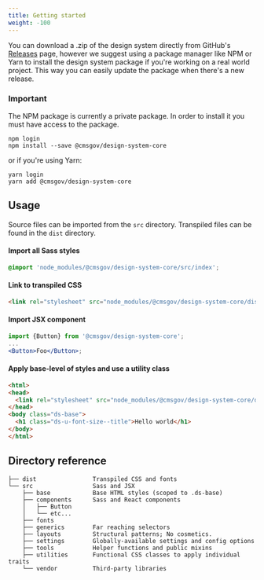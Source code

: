 ```yaml
---
title: Getting started
weight: -100
---
```


You can download a .zip of the design system directly from GitHub's [Releases](CMSgov/design-system/releases) page, however we suggest using a package manager like NPM or Yarn to install the design system package if you're working on a real world project. This way you can easily update the package when there's a new release.

<div class="ds-c-alert ds-c-alert--warn ds-u-margin-bottom--2">
  <div class="ds-c-alert__body">
    <h3 class="ds-c-alert__heading">Important</h3>
    <p class="ds-c-alert__text">The NPM package is currently a private package. In order to install it you must have access to the package.</p>
  </div>
</div>

```
npm login
npm install --save @cmsgov/design-system-core
```

or if you're using Yarn:

```
yarn login
yarn add @cmsgov/design-system-core
```

## Usage

Source files can be imported from the `src` directory. Transpiled files can be found in the `dist` directory.

#### Import all Sass styles

```scss
@import 'node_modules/@cmsgov/design-system-core/src/index';
```

#### Link to transpiled CSS

```html
<link rel="stylesheet" src="node_modules/@cmsgov/design-system-core/dist/index.css" />
```

#### Import JSX component

```jsx
import {Button} from '@cmsgov/design-system-core';
...
<Button>Foo</Button>;
```

#### Apply base-level of styles and use a utility class

```html
<html>
<head>
  <link rel="stylesheet" src="node_modules/@cmsgov/design-system-core/dist/index.css" />
</head>
<body class="ds-base">
  <h1 class="ds-u-font-size--title">Hello world</h1>
</body>
</html>
```

## Directory reference
<!-- You can regenerate the tree by running tree -d -I "node_modules" -->

```
├── dist                Transpiled CSS and fonts
└── src                 Sass and JSX
    ├── base            Base HTML styles (scoped to .ds-base)
    ├── components      Sass and React components
    │   ├── Button
    │   └── etc...
    ├── fonts
    ├── generics        Far reaching selectors
    ├── layouts         Structural patterns; No cosmetics.
    ├── settings        Globally-available settings and config options
    ├── tools           Helper functions and public mixins
    ├── utilities       Functional CSS classes to apply individual traits
    └── vendor          Third-party libraries
```
